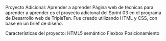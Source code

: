 Proyecto Adicional: Aprender a aprender
Página web de técnicas para aprender a aprender es el proyecto adicional del Sprint 03 en el programa de Desarrollo web de TripleTen. Fue creado utilizando HTML y CSS, con base en un brief de diseño.

Características del proyecto:
HTML5 semántico
Flexbox
Posicionamiento
